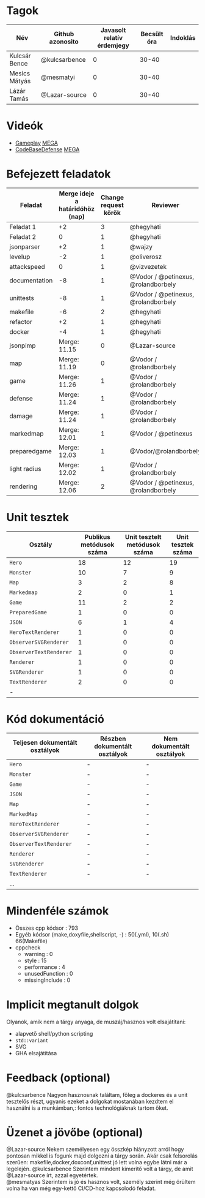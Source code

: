 # Tagok

| Név | Github azonosito  | Javasolt relatív érdemjegy | Becsült óra | Indoklás  |
| --- | ---- | --- | ------------------ | --------- |
| Kulcsár Bence | @kulcsarbence | 0 | 30-40 |  |
| Mesics Mátyás | @mesmatyi | 0 | 30-40 |  |
| Lázár Tamás | @Lazar-source | 0 | 30-40 |  |


# Videók

 - [Gameplay](/videos/gameplay.mp4)  [MEGA](https://mega.nz/file/y8hSVSBA#-gbc03nTb-BW7HpSxbT55uut1ArNJhI7ap8sbpIZy-s)
 - [CodeBaseDefense](/videos/codebasedefense.mp4) [MEGA](https://mega.nz/file/m853iSyD#NhIBlJZSxjQeJ2H3o_fYW0j4KzuRWdevEtJStCkAUHw)

# Befejezett feladatok

| Feladat | Merge ideje a határidóhöz (nap) | Change request körök | Reviewer |
| ------- | ------------------------------- | -------------------- | -------- |
| Feladat 1 | +2 | 3 | @hegyhati |
| Feladat 2 | 0 | 1 | @hegyhati |
| jsonparser | +2 | 1 | @wajzy |
| levelup | -2 | 1 | @oliverosz |
| attackspeed | 0 | 1 | @vizvezetek |
| documentation | -8 | 1 | @Vodor / @petinexus, @rolandborbely |
| unittests | -8 | 1 | @Vodor / @petinexus, @rolandborbely  |
| makefile | -6 | 2 | @hegyhati |
| refactor | +2 | 1 | @hegyhati |
| docker | -4 | 1 | @hegyhati |
| jsonpimp | Merge: 11.15 | 0 | @Lazar-source |
| map | Merge: 11.19 | 0 | @Vodor /  @rolandborbely |
| game | Merge: 11.26 | 1 | @Vodor / @rolandborbely |
| defense | Merge: 11.24 | 1 | @Vodor / @rolandborbely |
| damage | Merge: 11.24 | 1 | @Vodor / @rolandborbely  |
| markedmap | Merge: 12.01 | 1 | @Vodor / @petinexus |
| preparedgame | Merge: 12.03| 1 | @Vodor/@rolandborbely
| light radius | Merge: 12.02 | 1 | @Vodor / @rolandborbely |
| rendering | Merge: 12.06 | 2 | @Vodor / @petinexus, @rolandborbely |

# Unit tesztek

| Osztály | Publikus metódusok száma | Unit tesztelt metódusok száma | Unit tesztek száma |
| --- | --- | --- | --- |
| `Hero` | 18 | 12 | 19 |
| `Monster` | 10 | 7 | 9 |
| `Map` | 3 | 2 | 8 |
| `Markedmap` | 2 | 0 | 1|
| `Game` | 11 | 2 | 2 |
| `PreparedGame` | 1 | 0 | 0 |
| `JSON` | 6| 1 | 4 |
| `HeroTextRenderer` | 1 | 0 | 0 |
| `ObserverSVGRenderer` | 1 | 0 | 0 |
| `ObserverTextRenderer` | 1 | 0 | 0 |
| `Renderer` | 1 | 0 | 0 |
| `SVGRenderer` | 1 | 0 | 0 |
| `TextRenderer` | 2 | 0 | 0 |
| - |

# Kód dokumentáció

| Teljesen dokumentált osztályok | Részben dokumentált osztályok | Nem dokumentált osztályok |
| --- | --- | --- |  
| `Hero` |  -|  -  |  
| `Monster` | - | - |  
| `Game` | - | - |
| `JSON` | - | - |
| `Map` | - |- |
| `MarkedMap` | - | - |
| `HeroTextRenderer`| - | - |
| `ObserverSVGRenderer`| - |  - |
| `ObserverTextRenderer`| - | - |
| `Renderer`| - | - |
| `SVGRenderer`| - | - |
| `TextRenderer`| - | - |
| ... |


# Mindenféle számok

 - Összes cpp kódsor  : 793
 - Egyéb kódsor (make,doxyfile,shellscript, -) : 50(.yml), 10(.sh) 66(Makefile)
 - cppcheck
   - warning : 0
   - style : 15
   - performance : 4
   - unusedFunction : 0
   - missingInclude : 0

# Implicit megtanult dolgok
Olyanok, amik nem a tárgy anyaga, de muszáj/hasznos volt elsajátítani:
 - alapvető shell/python scripting
 - `std::variant`
 - SVG
 - GHA elsajátítása

# Feedback (optional)

@kulcsarbence Nagyon hasznosnak találtam, főleg a dockeres és a unit tesztelős részt, ugyanis ezeket a dolgokat mostanában kezdtem el használni is a munkámban,:
fontos technológiáknak tartom őket.

# Üzenet a jövőbe (optional)

@Lazar-source Nekem személyesen egy összkép hiányzott arról hogy pontosan mikkel is fogunk majd dolgozni a tárgy során. Akár csak felsorolás szerűen: makefile,docker,doxconf,unittest jó lett volna egybe látni már a legelején.
@kulcsarbence Szerintem mindent kimerítő volt a tárgy, de amit @Lazar-source írt, azzal egyetértek.\
@mesmatyas Szerintem is jó és hasznos volt, személy szerint még örültem volna ha van még egy-kettő CI/CD-hoz kapcsolodó feladat.
